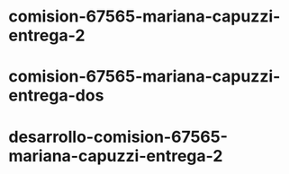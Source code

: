 # comision-67565-mariana-capuzzi-entrega-2
# comision-67565-mariana-capuzzi-entrega-dos
# desarrollo-comision-67565-mariana-capuzzi-entrega-2
